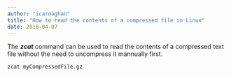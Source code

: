 ```yaml
---
author: "icarnaghan"
title: "How to read the contents of a compressed file in Linux"
date: 2018-04-07
---
```


The **_zcat_** command can be used to read the contents of a compressed text file without the need to uncompress it mannually first.

```
zcat myCompressedFile.gz
```
